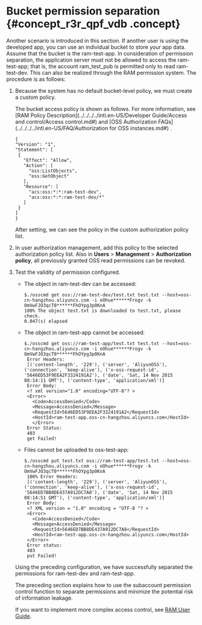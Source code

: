 # Bucket permission separation {#concept_r3r_qpf_vdb .concept}

Another scenario is introduced in this section. If another user is using the developed app, you can use an individual bucket to store your app data. Assume that the bucket is the ram-test-app. In consideration of permission separation, the application server must not be allowed to access the ram-test-app; that is, the account ram\_test\_pub is permitted only to read ram-test-dev. This can also be realized through the RAM permission system. The procedure is as follows:

1.  Because the system has no default bucket-level policy, we must create a custom policy.

    The bucket access policy is shown as follows. For more information, see [RAM Policy Description](../../../../intl.en-US/Developer Guide/Access and control/Access control.md#) and [OSS Authorization FAQs](../../../../intl.en-US/FAQ/Authorization for OSS instances.md#) .

    ```
    {
    "Version": "1",
    "Statement": [
     {
       "Effect": "Allow",
       "Action": [
         "oss:ListObjects",
         "oss:GetObject"
       ],
       "Resource": [
         "acs:oss:*:*:ram-test-dev",
         "acs:oss:*:*:ram-test-dev/*"
       ]
     }
    ]
    }
    ```

    After setting, we can see the policy in the custom authorization policy list.

2.  In user authorization management, add this policy to the selected authorization policy list. Also in **Users** \> **Management** \> **Authorization policy**, all previously granted OSS read permissions can be revoked.
3.  Test the validity of permission configured.

    -   The object in ram-test-dev can be accessed:

        ```
        $./osscmd get oss://ram-test-dev/test.txt test.txt --host=oss-cn-hangzhou.aliyuncs.com -i oOhue******Frogv -k OmVwFJO3qcT0******FhOYpg3p0KnA
        100% The object test.txt is downloaded to test.txt, please check.
        0.047(s) elapsed
        ```

    -   The object in ram-test-app cannot be accessed:

        ```
        $./osscmd get oss://ram-test-app/test.txt test.txt --host=oss-cn-hangzhou.aliyuncs.com -i oOhue******Frogv -k OmVwFJO3qcT0******FhOYpg3p0KnA
         Error Headers:
         [('content-length', '229'), ('server', 'AliyunOSS'), ('connection', 'keep-alive'), ('x-oss-request-id', '5646ED53F9EEA2F3324191A2'), ('date', 'Sat, 14 Nov 2015 08:14:11 GMT'), ('content-type', 'application/xml')]
         Error Body:
         <? xml version="1.0" encoding="UTF-8"? >
         <Error>
           <Code>AccessDenied</Code>
           <Message>AccessDenied</Message>
           <RequestId>5646ED53F9EEA2F3324191A2</RequestId>
           <HostId>ram-test-app.oss-cn-hangzhou.aliyuncs.com</HostId>
           </Error>
         Error Status:
         403
         get Failed!
        ```

    -   Files cannot be uploaded to oss-test-app:

        ```
        $./osscmd put test.txt oss://ram-test-app/test.txt --host=oss-cn-hangzhou.aliyuncs.com -i oOhue******Frogv -k OmVwFJO3qcT0******FhOYpg3p0KnA           
         100% Error Headers:
         [('content-length', '229'), ('server', 'AliyunOSS'), ('connection', 'keep-alive'), ('x-oss-request-id', '5646ED7BB8DE437A912DC7A8'), ('date', 'Sat, 14 Nov 2015 08:14:51 GMT'), ('content-type', 'application/xml')]
         Error Body:
         <? XML version = "1.0" encoding = "UTF-8 "? >
         <Error>
           <Code>AccessDenied</Code>
           <Message>AccessDenied</Message>
           <RequestId>5646ED7BB8DE437A912DC7A8</RequestId>
           <HostId>ram-test-app.oss-cn-hangzhou.aliyuncs.com</HostId>
         </Error>
         Error status:
         403
         put Failed!
        ```

    Using the preceding configuration, we have successfully separated the permissions for ram-test-dev and ram-test-app.

    The preceding section explains how to use the subaccount permission control function to separate permissions and minimize the potential risk of information leakage.

    If you want to implement more complex access control, see [RAM User Guide](https://www.alibabacloud.com/help/doc-detail/28645.htm).


